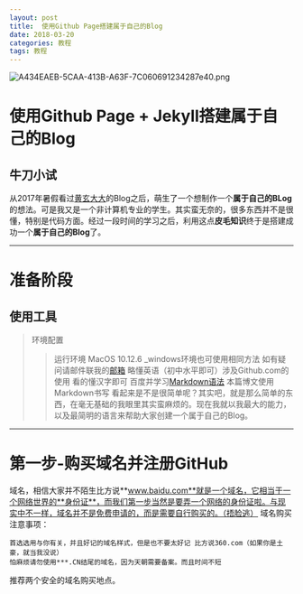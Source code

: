```yaml
---
layout: post
title:  使用Github Page搭建属于自己的Blog
date: 2018-03-20
categories: 教程
tags: 教程
---
```

![A434EAEB-5CAA-413B-A63F-7C060691234287e40.png](https://miao.su/images/2018/03/20/A434EAEB-5CAA-413B-A63F-7C060691234287e40.png)
# 使用Github Page + Jekyll搭建属于自己的Blog
## 牛刀小试
从2017年暑假看过[黄玄大大](http://huangxuan.me)的Blog之后，萌生了一个想制作一个**属于自己的BLog**的想法。可是我又是一个非计算机专业的学生。其实蛮无奈的，很多东西并不是很懂，特别是代码方面。经过一段时间的学习之后，利用这点**皮毛知识**终于是搭建成功一个**属于自己的Blog**了。
***
# 准备阶段
## 使用工具
> 环境配置
>> 运行环境 MacOS 10.12.6 _windows环境也可使用相同方法 如有疑问请邮件联我的[邮箱](mailto:lxzrj@foxmail.com)
>> 略懂英语（初中水平即可）涉及Github.com的使用
>> 看的懂汉字即可
>> 百度并学习[Markdown语法](https://www.appinn.com/markdown/) 本篇博文使用Markdown书写
 看起来是不是很简单呢？其实吧，就是那么简单的东西，在毫无基础的我眼里其实蛮麻烦的。现在我就以我最大的能力，以及最简明的语言来帮助大家创建一个属于自己的Blog。
 ***
 # 第一步-购买域名并注册GitHub
 域名，相信大家并不陌生比方说**www.baidu.com**就是一个域名，它相当于一个网络世界的**身份证**，而我们第一步当然是要弄一个网络的身份证啦。与现实中不一样，域名并不是免费申请的，而是需要自行购买的。（捂脸逃）
域名购买注意事项：
```
首选选用与你有关，并且好记的域名样式，但是也不要太好记 比方说360.com（如果你是土豪，就当我没说）
怕麻烦请勿使用***.CN结尾的域名，因为天朝需要备案。而且时间不短
```
推荐两个安全的域名购买地点。
